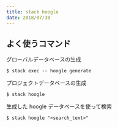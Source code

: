 ```yaml
---
title: stack hoogle
date: 2018/07/30
---
```


## よく使うコマンド

グローバルデータベースの生成

```shell
$ stack exec -- hoogle generate
```

プロジェクトデータベースの生成

```shell
$ stack hoogle
```

生成した hoogle データベースを使って検索

```shel
$ stack hoogle "<search_text>"
```